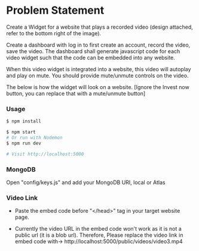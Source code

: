 # Problem Statement

Create a Widget for a website that plays a recorded video (design attached, refer to the bottom right of the image).

Create a dashboard with log in to first create an account, record the video, save the video.  The dashboard shall generate javascript code for each video widget such that the code can be embedded into any website.

When this video widget is integrated into a website, this video will autoplay and play on mute. You should provide mute/unmute controls on the video.

The below is how the widget will look on a website. [Ignore the Invest now button, you can replace that with a mute/unmute button]

 

### Usage

```sh
$ npm install
```

```sh
$ npm start
# Or run with Nodemon
$ npm run dev

# Visit http://localhost:5000
```

### MongoDB

Open "config/keys.js" and add your MongoDB URI, local or Atlas
 

### Video Link

* Paste the embed code before "<\/head>" tag in your target website page.


* Currently the video URL in the embed code won't work as it is not a public url (it is a blob url). Therefore, Please replace the video link in embed code with-> http://localhost:5000/public/videos/video3.mp4
